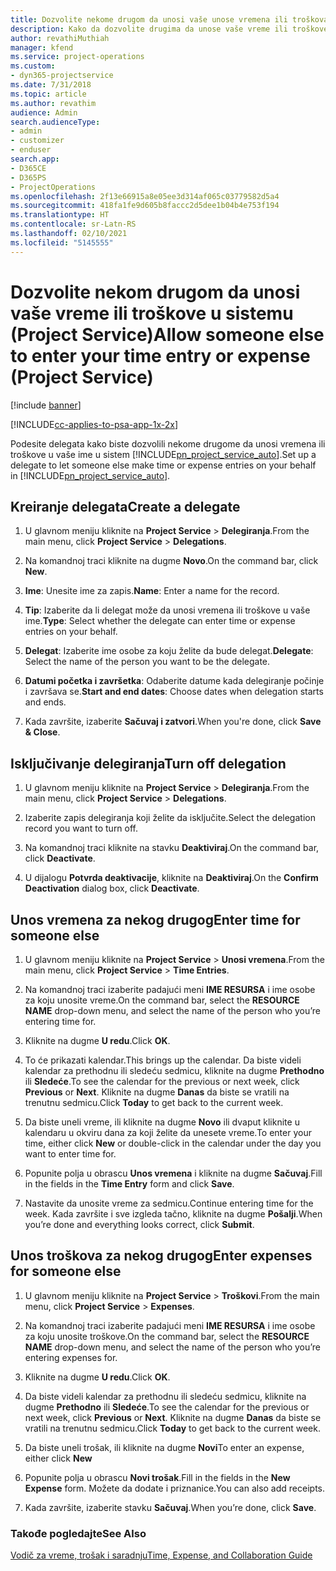 ```yaml
---
title: Dozvolite nekome drugom da unosi vaše unose vremena ili troškova
description: Kako da dozvolite drugima da unose vaše vreme ili troškove u uslugu Project Service
author: revathiMuthiah
manager: kfend
ms.service: project-operations
ms.custom:
- dyn365-projectservice
ms.date: 7/31/2018
ms.topic: article
ms.author: revathim
audience: Admin
search.audienceType:
- admin
- customizer
- enduser
search.app:
- D365CE
- D365PS
- ProjectOperations
ms.openlocfilehash: 2f13e66915a8e05ee3d314af065c03779582d5a4
ms.sourcegitcommit: 418fa1fe9d605b8faccc2d5dee1b04b4e753f194
ms.translationtype: HT
ms.contentlocale: sr-Latn-RS
ms.lasthandoff: 02/10/2021
ms.locfileid: "5145555"
---
```

# <a name="allow-someone-else-to-enter-your-time-entry-or-expense-project-service"></a><span data-ttu-id="e728c-103">Dozvolite nekom drugom da unosi vaše vreme ili troškove u sistemu (Project Service)</span><span class="sxs-lookup"><span data-stu-id="e728c-103">Allow someone else to enter your time entry or expense (Project Service)</span></span>

[!include [banner](../includes/psa-now-project-operations.md)]

[!INCLUDE[cc-applies-to-psa-app-1x-2x](../includes/cc-applies-to-psa-app-1x-2x.md)]

<span data-ttu-id="e728c-104">Podesite delegata kako biste dozvolili nekome drugome da unosi vremena ili troškove u vaše ime u sistem [!INCLUDE[pn_project_service_auto](../includes/pn-project-service-auto.md)].</span><span class="sxs-lookup"><span data-stu-id="e728c-104">Set up a delegate to let someone else make time or expense entries on your behalf in [!INCLUDE[pn_project_service_auto](../includes/pn-project-service-auto.md)].</span></span>  
  
## <a name="create-a-delegate"></a><span data-ttu-id="e728c-105">Kreiranje delegata</span><span class="sxs-lookup"><span data-stu-id="e728c-105">Create a delegate</span></span>  
  
1.  <span data-ttu-id="e728c-106">U glavnom meniju kliknite na **Project Service** > **Delegiranja**.</span><span class="sxs-lookup"><span data-stu-id="e728c-106">From the main menu, click **Project Service** > **Delegations**.</span></span>  
  
2.  <span data-ttu-id="e728c-107">Na komandnoj traci kliknite na dugme **Novo**.</span><span class="sxs-lookup"><span data-stu-id="e728c-107">On the command bar, click **New**.</span></span>  
  
3. <span data-ttu-id="e728c-108">**Ime**: Unesite ime za zapis.</span><span class="sxs-lookup"><span data-stu-id="e728c-108">**Name**: Enter a name for the record.</span></span>  
  
4. <span data-ttu-id="e728c-109">**Tip**: Izaberite da li delegat može da unosi vremena ili troškove u vaše ime.</span><span class="sxs-lookup"><span data-stu-id="e728c-109">**Type**: Select whether the delegate can enter time or expense entries on your behalf.</span></span>  
  
5. <span data-ttu-id="e728c-110">**Delegat**: Izaberite ime osobe za koju želite da bude delegat.</span><span class="sxs-lookup"><span data-stu-id="e728c-110">**Delegate**: Select the name of the person you want to be the delegate.</span></span>  
  
6. <span data-ttu-id="e728c-111">**Datumi početka i završetka**: Odaberite datume kada delegiranje počinje i završava se.</span><span class="sxs-lookup"><span data-stu-id="e728c-111">**Start and end dates**: Choose dates when delegation starts and ends.</span></span>  
  
7.  <span data-ttu-id="e728c-112">Kada završite, izaberite **Sačuvaj i zatvori**.</span><span class="sxs-lookup"><span data-stu-id="e728c-112">When you're done, click **Save & Close**.</span></span>  
  
## <a name="turn-off-delegation"></a><span data-ttu-id="e728c-113">Isključivanje delegiranja</span><span class="sxs-lookup"><span data-stu-id="e728c-113">Turn off delegation</span></span>  
  
1.  <span data-ttu-id="e728c-114">U glavnom meniju kliknite na **Project Service** > **Delegiranja**.</span><span class="sxs-lookup"><span data-stu-id="e728c-114">From the main menu, click **Project Service** > **Delegations**.</span></span>  
  
2.  <span data-ttu-id="e728c-115">Izaberite zapis delegiranja koji želite da isključite.</span><span class="sxs-lookup"><span data-stu-id="e728c-115">Select the delegation record you want to turn off.</span></span>  
  
3.  <span data-ttu-id="e728c-116">Na komandnoj traci kliknite na stavku **Deaktiviraj**.</span><span class="sxs-lookup"><span data-stu-id="e728c-116">On the command bar, click **Deactivate**.</span></span>  
  
4.  <span data-ttu-id="e728c-117">U dijalogu **Potvrda deaktivacije**, kliknite na **Deaktiviraj**.</span><span class="sxs-lookup"><span data-stu-id="e728c-117">On the **Confirm Deactivation** dialog box, click **Deactivate**.</span></span>  
  
## <a name="enter-time-for-someone-else"></a><span data-ttu-id="e728c-118">Unos vremena za nekog drugog</span><span class="sxs-lookup"><span data-stu-id="e728c-118">Enter time for someone else</span></span>  
  
1.  <span data-ttu-id="e728c-119">U glavnom meniju kliknite na **Project Service** > **Unosi vremena**.</span><span class="sxs-lookup"><span data-stu-id="e728c-119">From the main menu, click **Project Service** > **Time Entries**.</span></span>  
  
2.  <span data-ttu-id="e728c-120">Na komandnoj traci izaberite padajući meni **IME RESURSA** i ime osobe za koju unosite vreme.</span><span class="sxs-lookup"><span data-stu-id="e728c-120">On the command bar, select the **RESOURCE NAME** drop-down menu, and select the name of the person who you’re entering time for.</span></span>  
  
3.  <span data-ttu-id="e728c-121">Kliknite na dugme **U redu**.</span><span class="sxs-lookup"><span data-stu-id="e728c-121">Click **OK**.</span></span>  
  
4.  <span data-ttu-id="e728c-122">To će prikazati kalendar.</span><span class="sxs-lookup"><span data-stu-id="e728c-122">This brings up the calendar.</span></span> <span data-ttu-id="e728c-123">Da biste videli kalendar za prethodnu ili sledeću sedmicu, kliknite na dugme **Prethodno** ili **Sledeće**.</span><span class="sxs-lookup"><span data-stu-id="e728c-123">To see the calendar for the previous or next week, click **Previous** or **Next**.</span></span> <span data-ttu-id="e728c-124">Kliknite na dugme **Danas** da biste se vratili na trenutnu sedmicu.</span><span class="sxs-lookup"><span data-stu-id="e728c-124">Click **Today** to get back to the current week.</span></span>  
  
5.  <span data-ttu-id="e728c-125">Da biste uneli vreme, ili kliknite na dugme **Novo** ili dvaput kliknite u kalendaru u okviru dana za koji želite da unesete vreme.</span><span class="sxs-lookup"><span data-stu-id="e728c-125">To enter your time, either click **New** or double-click in the calendar under the day you want to enter time for.</span></span>  
  
6.  <span data-ttu-id="e728c-126">Popunite polja u obrascu **Unos vremena** i kliknite na dugme **Sačuvaj**.</span><span class="sxs-lookup"><span data-stu-id="e728c-126">Fill in the fields in the **Time Entry** form and click **Save**.</span></span>  
  
7.  <span data-ttu-id="e728c-127">Nastavite da unosite vreme za sedmicu.</span><span class="sxs-lookup"><span data-stu-id="e728c-127">Continue entering time for the week.</span></span> <span data-ttu-id="e728c-128">Kada završite i sve izgleda tačno, kliknite na dugme **Pošalji**.</span><span class="sxs-lookup"><span data-stu-id="e728c-128">When you’re done and everything looks correct, click **Submit**.</span></span>  
  
## <a name="enter-expenses-for-someone-else"></a><span data-ttu-id="e728c-129">Unos troškova za nekog drugog</span><span class="sxs-lookup"><span data-stu-id="e728c-129">Enter expenses for someone else</span></span>  
  
1.  <span data-ttu-id="e728c-130">U glavnom meniju kliknite na **Project Service** > **Troškovi**.</span><span class="sxs-lookup"><span data-stu-id="e728c-130">From the main menu, click **Project Service** > **Expenses**.</span></span>  
  
2.  <span data-ttu-id="e728c-131">Na komandnoj traci izaberite padajući meni **IME RESURSA** i ime osobe za koju unosite troškove.</span><span class="sxs-lookup"><span data-stu-id="e728c-131">On the command bar, select the **RESOURCE NAME** drop-down menu, and select the name of the person who you’re entering expenses for.</span></span>  
  
3.  <span data-ttu-id="e728c-132">Kliknite na dugme **U redu**.</span><span class="sxs-lookup"><span data-stu-id="e728c-132">Click **OK**.</span></span>  
  
4.  <span data-ttu-id="e728c-133">Da biste videli kalendar za prethodnu ili sledeću sedmicu, kliknite na dugme **Prethodno** ili **Sledeće**.</span><span class="sxs-lookup"><span data-stu-id="e728c-133">To see the calendar for the previous or next week, click **Previous** or **Next**.</span></span> <span data-ttu-id="e728c-134">Kliknite na dugme **Danas** da biste se vratili na trenutnu sedmicu.</span><span class="sxs-lookup"><span data-stu-id="e728c-134">Click **Today** to get back to the current week.</span></span>  
  
5.  <span data-ttu-id="e728c-135">Da biste uneli trošak, ili kliknite na dugme **Novi**</span><span class="sxs-lookup"><span data-stu-id="e728c-135">To enter an expense, either click **New**</span></span>  
  
6.  <span data-ttu-id="e728c-136">Popunite polja u obrascu **Novi trošak**.</span><span class="sxs-lookup"><span data-stu-id="e728c-136">Fill in the fields in the **New Expense** form.</span></span> <span data-ttu-id="e728c-137">Možete da dodate i priznanice.</span><span class="sxs-lookup"><span data-stu-id="e728c-137">You can also add receipts.</span></span>  
  
7.  <span data-ttu-id="e728c-138">Kada završite, izaberite stavku **Sačuvaj**.</span><span class="sxs-lookup"><span data-stu-id="e728c-138">When you’re done, click **Save**.</span></span>  
  
### <a name="see-also"></a><span data-ttu-id="e728c-139">Takođe pogledajte</span><span class="sxs-lookup"><span data-stu-id="e728c-139">See Also</span></span>  
 [<span data-ttu-id="e728c-140">Vodič za vreme, trošak i saradnju</span><span class="sxs-lookup"><span data-stu-id="e728c-140">Time, Expense, and Collaboration Guide</span></span>](../psa/time-expense-collaboration-guide.md)
